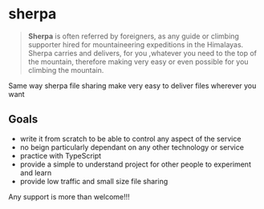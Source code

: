 # sherpa

> **Sherpa** is often referred by foreigners, as any guide or climbing supporter hired for mountaineering expeditions in the Himalayas. Sherpa carries and delivers, for you ,whatever you need to the top of the mountain, therefore making very easy or even possible for you climbing the mountain.

Same way sherpa file sharing make very easy to deliver files wherever you want

## Goals

- write it from scratch to be able to control any aspect of the service
- no beign particularly dependant on any other technology or service
- practice with TypeScript
- provide a simple to understand project for other people to experiment and learn
- provide low traffic and small size file sharing

Any support is more than welcome!!!
